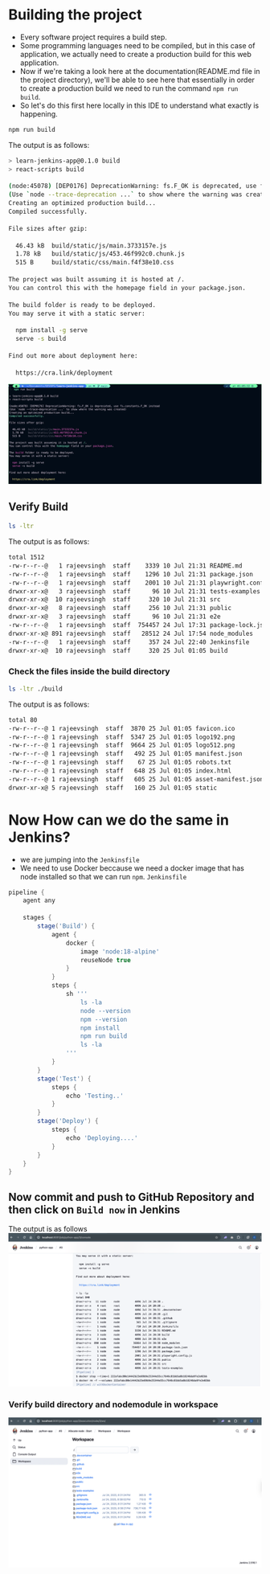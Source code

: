 # Building the project

- Every software project requires a build step.
- Some programming languages need to be compiled, but in this case of application, we actually need to create a production build for this web application.
- Now if we're taking a look here at the documentation(README.md file in the project directory), we'll be able to see here that essentially in order to create a production build we need to run the command `npm run build`.
- So let's do this first here locally in this IDE to understand what exactly is happening.

```bash
npm run build
```

The output is as follows:

```bash
> learn-jenkins-app@0.1.0 build
> react-scripts build

(node:45078) [DEP0176] DeprecationWarning: fs.F_OK is deprecated, use fs.constants.F_OK instead
(Use `node --trace-deprecation ...` to show where the warning was created)
Creating an optimized production build...
Compiled successfully.

File sizes after gzip:

  46.43 kB  build/static/js/main.3733157e.js
  1.78 kB   build/static/js/453.46f992c0.chunk.js
  515 B     build/static/css/main.f4f38e10.css

The project was built assuming it is hosted at /.
You can control this with the homepage field in your package.json.

The build folder is ready to be deployed.
You may serve it with a static server:

  npm install -g serve
  serve -s build

Find out more about deployment here:

  https://cra.link/deployment
```

![npm-run-build-locally.png](./img/npm-run-build-locally.png)

## Verify Build

```bash
ls -ltr
```

The output is as follows:

```bash
total 1512
-rw-r--r--@   1 rajeevsingh  staff    3339 10 Jul 21:31 README.md
-rw-r--r--@   1 rajeevsingh  staff    1296 10 Jul 21:31 package.json
-rw-r--r--@   1 rajeevsingh  staff    2001 10 Jul 21:31 playwright.config.js
drwxr-xr-x@   3 rajeevsingh  staff      96 10 Jul 21:31 tests-examples
drwxr-xr-x@  10 rajeevsingh  staff     320 10 Jul 21:31 src
drwxr-xr-x@   8 rajeevsingh  staff     256 10 Jul 21:31 public
drwxr-xr-x@   3 rajeevsingh  staff      96 10 Jul 21:31 e2e
-rw-r--r--@   1 rajeevsingh  staff  754457 24 Jul 17:31 package-lock.json
drwxr-xr-x@ 891 rajeevsingh  staff   28512 24 Jul 17:54 node_modules
-rw-r--r--@   1 rajeevsingh  staff     357 24 Jul 22:40 Jenkinsfile
drwxr-xr-x@  10 rajeevsingh  staff     320 25 Jul 01:05 build
```

### Check the files inside the build directory

```bash
ls -ltr ./build
```

The output is as follows:

```bash
total 80
-rw-r--r--@ 1 rajeevsingh  staff  3870 25 Jul 01:05 favicon.ico
-rw-r--r--@ 1 rajeevsingh  staff  5347 25 Jul 01:05 logo192.png
-rw-r--r--@ 1 rajeevsingh  staff  9664 25 Jul 01:05 logo512.png
-rw-r--r--@ 1 rajeevsingh  staff   492 25 Jul 01:05 manifest.json
-rw-r--r--@ 1 rajeevsingh  staff    67 25 Jul 01:05 robots.txt
-rw-r--r--@ 1 rajeevsingh  staff   648 25 Jul 01:05 index.html
-rw-r--r--@ 1 rajeevsingh  staff   605 25 Jul 01:05 asset-manifest.json
drwxr-xr-x@ 5 rajeevsingh  staff   160 25 Jul 01:05 static
```

# Now How can we do the same in Jenkins?

- we are jumping into the `Jenkinsfile`
- We need to use Docker beccause we need a docker image that has node installed so that we can run `npm`.
  `Jenkinsfile`

```groovy
pipeline {
    agent any

    stages {
        stage('Build') {
            agent {
                docker {
                    image 'node:18-alpine'
                    reuseNode true
                }
            }
            steps {
                sh '''
                    ls -la
                    node --version
                    npm --version
                    npm install
                    npm run build
                    ls -la
                '''
            }
        }
        stage('Test') {
            steps {
                echo 'Testing..'
            }
        }
        stage('Deploy') {
            steps {
                echo 'Deploying....'
            }
        }
    }
}
```

## Now commit and push to GitHub Repository and then click on `Build now` in Jenkins

The output is as follows
![Build-stage-output.png](./img/Build-stage-output.png)

### Verify build directory and nodemodule in workspace

![Verify-build-directory-in-workspace.png](./img/Verify-build-directory-in-workspace.png)
